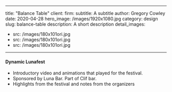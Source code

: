 
---
title: "Balance Table"
client:
firm: 
subtitle: A subtitle
author: Gregory Cowley
date: 2020-04-28
hero\_image: /images/1920x1080.jpg
category: design
slug: balance-table
description: A short description
detail\_images: 
  - src: /images/180x101ori.jpg
  - src: /images/180x101ori.jpg
  - src: /images/180x101ori.jpg
---


#### Dynamic Lunafest
- Introductory video and animations that played for the festival.
- Sponsored by Luna Bar. Part of Clif bar.
- Highlights from the festival and notes from the organizers

